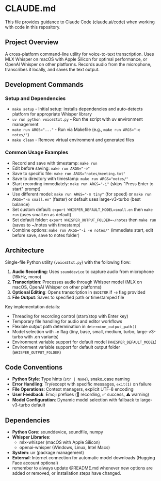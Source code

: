 # CLAUDE.md

This file provides guidance to Claude Code (claude.ai/code) when working with code in this repository.

## Project Overview

A cross-platform command-line utility for voice-to-text transcription. Uses MLX Whisper on macOS with Apple Silicon for optimal performance, or OpenAI Whisper on other platforms. Records audio from the microphone, transcribes it locally, and saves the text output.

## Development Commands

### Setup and Dependencies
- `make setup` - Initial setup: installs dependencies and auto-detects platform for appropriate Whisper library
- `uv run python voice2txt.py` - Run the script with uv environment management
- `make run ARGS="..."` - Run via Makefile (e.g., `make run ARGS="-e notes/"`)
- `make clean` - Remove virtual environment and generated files

### Common Usage Examples
- Record and save with timestamp: `make run`
- Edit before saving: `make run ARGS="-e"`
- Save to specific file: `make run ARGS="notes/meeting.txt"`
- Save to directory with timestamp: `make run ARGS="notes/"`
- Start recording immediately: `make run ARGS="-i"` (skips "Press Enter to start" prompt)
- Use different model: `make run ARGS="-m tiny"` (for speed) or `make run ARGS="-m small.en"` (faster) or default uses large-v3-turbo (best balance)
- Set custom default: `export WHISPER_DEFAULT_MODEL=small.en` then `make run` (uses small.en as default)
- Set default folder: `export WHISPER_OUTPUT_FOLDER=~/notes` then `make run` (saves to ~/notes with timestamp)
- Combine options: `make run ARGS="-i -e notes/"` (immediate start, edit before save, save to notes folder)

## Architecture

Single-file Python utility (`voice2txt.py`) with the following flow:
1. **Audio Recording**: Uses `sounddevice` to capture audio from microphone (16kHz, mono)
2. **Transcription**: Processes audio through Whisper model (MLX on macOS, OpenAI Whisper on other platforms)
3. **Optional Editing**: Opens transcription in `$EDITOR` if `-e` flag provided
4. **File Output**: Saves to specified path or timestamped file

Key implementation details:
- Threading for recording control (start/stop with Enter key)
- Temporary file handling for audio and editor workflows
- Flexible output path determination in `determine_output_path()`
- Model selection with `-m` flag (tiny, base, small, medium, turbo, large-v3-turbo with .en variants)
- Environment variable support for default model (`WHISPER_DEFAULT_MODEL`)
- Environment variable support for default output folder (`WHISPER_OUTPUT_FOLDER`)

## Code Conventions

- **Python Style**: Type hints (`str | None`), snake_case naming
- **Error Handling**: Try/except with specific messages, `exit(1)` on failure
- **File Operations**: Context managers, explicit UTF-8 encoding
- **User Feedback**: Emoji prefixes (🔴 recording, ✅ success, ⚠️ warning)
- **Model Configuration**: Dynamic model selection with fallback to large-v3-turbo default

## Dependencies

- **Python Core**: sounddevice, soundfile, numpy
- **Whisper Libraries**: 
  - mlx-whisper (macOS with Apple Silicon)
  - openai-whisper (Windows, Linux, Intel Macs)
- **System**: uv (package management)
- **External**: Internet connection for automatic model downloads (Hugging Face account optional)
- remember to always update @README.md whenever new options are added or removed, or installation steps have changed.